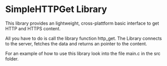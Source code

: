 # SimpleHTTPGet Library

This library provides an lightweight, cross-plattform basic interface to get HTTP and HTTPS content.

All you have to do is call the library function http_get. The Library connects to the server, fetches the data and returns an pointer to the content.

For an example of how to use this library look into the file main.c in the src folder.
